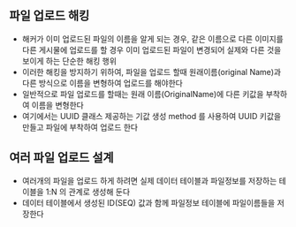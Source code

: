 ## 파일 업로드 해킹
- 해커가 이미 업로드된 파일의 이름을 알게 되는 경우, 같은 이름으로 다른 이미지를 다른 게시물에 업로드를 할 경우 이미 업로드된 파일이 변경되어 실제와 다른 것을 보이게 하는 단순한 해킹 행위
- 이러한 해킹을 방지하기 위하여, 파일을 업로드 할때 원래이름(original Name)과 다른 방식으로 이름을 변형하여 업로드를 해야한다
- 일반적으로 파일 업로드를 할때는 원래 이름(OriginalName)에 다른 키값을 부착하여 이름을 변형한다
- 여기에서는 UUID 클래스 제공하는 기값 생성 method 를 사용하여 UUID 키값을 만들고 파일에 부착하여 업로드 한다

## 여러 파일 업로드 설계
- 여러개의 파일을 업로드 하게 하려면 실제 데이터 테이블과 파일정보를 저장하는 테이블을 1:N 의 관계로 생성해 둔다
- 데이터 테이블에서 생성된 ID(SEQ) 값과 함께 파일정보 테이블에 파일이름들을 저장한다